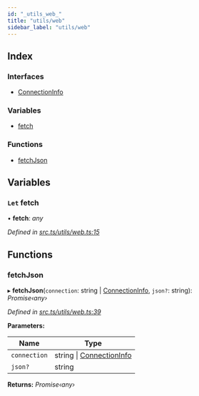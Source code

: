 ```yaml
---
id: "_utils_web_"
title: "utils/web"
sidebar_label: "utils/web"
---
```


## Index

### Interfaces

* [ConnectionInfo](../interfaces/_utils_web_.connectioninfo.md)

### Variables

* [fetch](_utils_web_.md#let-fetch)

### Functions

* [fetchJson](_utils_web_.md#fetchjson)

## Variables

### `Let` fetch

• **fetch**: *any*

*Defined in [src.ts/utils/web.ts:15](https://github.com/nearprotocol/nearlib/blob/06c3a45/src.ts/utils/web.ts#L15)*

## Functions

###  fetchJson

▸ **fetchJson**(`connection`: string | [ConnectionInfo](../interfaces/_utils_web_.connectioninfo.md), `json?`: string): *Promise‹any›*

*Defined in [src.ts/utils/web.ts:39](https://github.com/nearprotocol/nearlib/blob/06c3a45/src.ts/utils/web.ts#L39)*

**Parameters:**

Name | Type |
------ | ------ |
`connection` | string &#124; [ConnectionInfo](../interfaces/_utils_web_.connectioninfo.md) |
`json?` | string |

**Returns:** *Promise‹any›*
